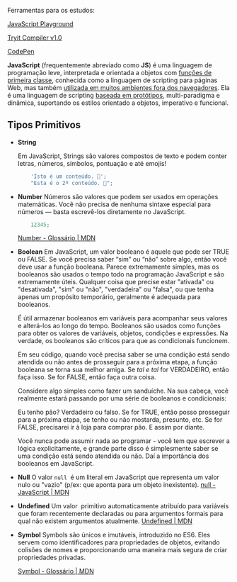 Ferramentas para os estudos:

[JavaScript Playground](https://playcode.io/javascript)

[Tryit Compiler v1.0](https://www.w3schools.com/tryit/trycompiler.asp?filename=demo_nodejs)

[CodePen](https://codepen.io/)


**JavaScript** (frequentemente abreviado como **JS**) é uma linguagem de programação leve, interpretada e orientada a objetos com [funções de primeira classe](https://en.wikipedia.org/wiki/First-class_functions), conhecida como a linguagem de scripting para páginas Web, mas também [utilizada em muitos ambientes fora dos navegadores](https://en.wikipedia.org/wiki/JavaScript#Uses_outside_web_pages).
Ela é uma linguagem de scripting [baseada em protótipos](https://en.wikipedia.org/wiki/Prototype-based_programming), multi-paradigma e dinâmica, suportando os estilos orientado a objetos, imperativo e funcional.

## Tipos Primitivos

- **String**
    
    
    Em JavaScript, Strings são valores compostos de texto e podem conter letras, números, símbolos, pontuação e até emojis!
    
    ```js
        'Isto é um conteúdo. 👏';
        "Esta é o 2ª conteúdo. 💁";
    ```
    
- **Number**
    Números são valores que podem ser usados em operações matemáticas. Você não precisa de nenhuma sintaxe especial para números — basta escrevê-los diretamente no JavaScript.
    
    ```js
        12345;
    ```
    
    [Number - Glossário | MDN](https://developer.mozilla.org/pt-BR/docs/Glossary/Number)
    
- **Boolean**
    Em JavaScript, um valor booleano é aquele que pode ser TRUE ou FALSE. Se você precisa saber “sim” ou “não” sobre algo, então você deve usar a função booleana. Parece extremamente simples, mas os booleanos são usados o tempo todo na programação JavaScript e são extremamente úteis. Qualquer coisa que precise estar "ativada" ou "desativada", "sim" ou "não", "verdadeira" ou "falsa", ou que tenha apenas um propósito temporário, geralmente é adequada para booleanos.


    É útil armazenar booleanos em variáveis para acompanhar seus valores e alterá-los ao longo do tempo. Booleanos são usados como funções para obter os valores de variáveis, objetos, condições e expressões. Na verdade, os booleanos são críticos para que as condicionais funcionem.


    Em seu código, quando você precisa saber se uma condição está sendo atendida ou não antes de prosseguir para a próxima etapa, a função booleana se torna sua melhor amiga. Se *tal e tal* for VERDADEIRO, então faça isso. Se for FALSE, então faça outra coisa.


    Considere algo simples como fazer um sanduíche. Na sua cabeça, você realmente estará passando por uma série de booleanos e condicionais:


    Eu tenho pão? Verdadeiro ou falso. Se for TRUE, então posso prosseguir para a próxima etapa, se tenho ou não mostarda, presunto, etc. Se for FALSE, precisarei ir à loja para comprar pão. E assim por diante.


    Você nunca pode assumir nada ao programar - você tem que escrever a lógica explicitamente, e grande parte disso é simplesmente saber se uma condição está sendo atendida ou não. Daí a importância dos booleanos em JavaScript.


- **Null**
    O valor `null`  é um literal em JavaScript que representa um valor nulo ou "vazio" (p/ex: que aponta para um objeto inexistente).
    [null - JavaScript | MDN](https://developer.mozilla.org/pt-BR/docs/Web/JavaScript/Reference/Global_Objects/null)

- **Undefined**
    Um valor  primitivo automaticamente atribuído para variáveis que foram recentemente declaradas ou para argumentos formais para qual não existem argumentos atualmente.
    [Undefined | MDN](https://developer.mozilla.org/pt-BR/docs/Web/JavaScript/Reference/Global_Objects/undefined)
    
- **Symbol**
    Symbols são únicos e imutáveis, introduzido no ES6. Eles servem como identificadores para propriedades de objetos, evitando colisões de nomes e proporcionando uma maneira mais segura de criar propriedades privadas.
    
    [Symbol - Glossário | MDN](https://developer.mozilla.org/pt-BR/docs/Glossary/Symbol)